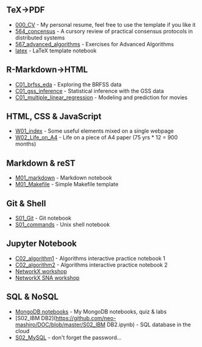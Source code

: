 ## TeX->PDF
- [000_CV](https://github.com/neo-mashiro/DOC/blob/master/000_CV.pdf) - My personal resume, feel free to use the template if you like it
- [564_concensus](https://github.com/neo-mashiro/DOC/blob/master/564_concensus.pdf) - A cursory review of practical consensus protocols in distributed systems
- [567_advanced_algorithms](https://github.com/neo-mashiro/DOC/blob/master/567_advanced_algorithms.pdf) - Exercises for Advanced Algorithms
- [latex](https://github.com/neo-mashiro/DOC/blob/master/latex.pdf) - LaTeX template notebook

## R-Markdown->HTML
- [C01_brfss_eda](https://nbviewer.jupyter.org/github/neo-mashiro/DOC/blob/master/C01_brfss_eda.html) - Exploring the BRFSS data
- [C01_gss_inference](https://nbviewer.jupyter.org/github/neo-mashiro/DOC/blob/master/C01_gss_inference.html) - Statistical inference with the GSS data
- [C01_multiple_linear_regression](https://nbviewer.jupyter.org/github/neo-mashiro/DOC/blob/master/C01_multiple_linear_regression.html) - Modeling and prediction for movies

## HTML, CSS & JavaScript
- [W01_index](https://nbviewer.jupyter.org/github/neo-mashiro/DOC/blob/master/W01_index.html) - Some useful elements mixed on a single webpage
- [W02_Life_on_A4](https://nbviewer.jupyter.org/github/neo-mashiro/DOC/blob/master/W02_Life_on_A4.html) - Life on a piece of A4 paper (75 yrs * 12 = 900 months)

## Markdown & reST
- [M01_markdown](https://github.com/neo-mashiro/DOC/blob/master/M01_markdown.md) - Markdown notebook
- [M01_Makefile](https://github.com/neo-mashiro/DOC/blob/master/M01_Makefile.md) - Simple Makefile template

## Git & Shell
- [S01_Git](https://github.com/neo-mashiro/DOC/blob/master/S01_Git.sh) - Git notebook
- [S01_commands](https://github.com/neo-mashiro/DOC/blob/master/S01_commands.sh) - Unix shell notebook

## Jupyter Notebook
- [C02_algorithm1](https://nbviewer.jupyter.org/github/neo-mashiro/DOC/blob/master/C02_algorithm1.ipynb) - Algorithms interactive practice notebook 1
- [C02_algorithm2](https://nbviewer.jupyter.org/github/neo-mashiro/DOC/blob/master/C02_algorithm2.ipynb) - Algorithms interactive practice notebook 2
- [NetworkX workshop](https://github.com/neo-mashiro/DOC/blob/master/NetworkX%20workshop/)
- [NetworkX SNA workshop](https://github.com/neo-mashiro/DOC/blob/master/NetworkX%20SNA%20workshop/)

## SQL & NoSQL
- [MongoDB notebooks](https://github.com/neo-mashiro/DOC/blob/master/MongoDB%20notebooks) - My MongoDB notebooks, quiz & labs
- [S02_IBM DB2](https://github.com/neo-mashiro/DOC/blob/master/S02_IBM DB2.ipynb) - SQL database in the cloud
- [S02_MySQL](https://github.com/neo-mashiro/DOC/blob/master/S02_MySQL.sql) - don't forget the password...